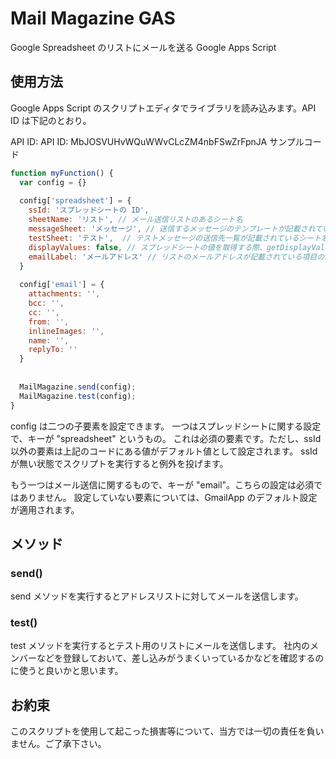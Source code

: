 # Mail Magazine GAS
Google Spreadsheet のリストにメールを送る Google Apps Script

## 使用方法
Google Apps Script のスクリプトエディタでライブラリを読み込みます。API ID は下記のとおり。

API ID: API ID: MbJOSVUHvWQuWWvCLcZM4nbFSwZrFpnJA
サンプルコード

```javascript
function myFunction() {
  var config = {}
  
  config['spreadsheet'] = {
    ssId: 'スプレッドシートの ID',
    sheetName: 'リスト', // メール送信リストのあるシート名
    messageSheet: 'メッセージ', // 送信するメッセージのテンプレートが記載されているシートの名前
    testSheet: 'テスト',  // テストメッセージの送信先一覧が記載されているシート名
    displayValues: false, // スプレッドシートの値を取得する際、getDisplayValues() を使う場合は true にする
    emailLabel: 'メールアドレス' // リストのメールアドレスが記載されている項目の名前
  }
  
  config['email'] = {
    attachments: '',
    bcc: '',
    cc: '',
    from: '',
    inlineImages: '',
    name: '',
    replyTo: ''
  }
  
  
  MailMagazine.send(config);
  MailMagazine.test(config);
}
```
config は二つの子要素を設定できます。
一つはスプレッドシートに関する設定で、キーが "spreadsheet" というもの。
これは必須の要素です。ただし、ssId 以外の要素は上記のコードにある値がデフォルト値として設定されます。
ssId が無い状態でスクリプトを実行すると例外を投げます。

もう一つはメール送信に関するもので、キーが "email"。こちらの設定は必須ではありません。
設定していない要素については、GmailApp のデフォルト設定が適用されます。

## メソッド

### send()
send メソッドを実行するとアドレスリストに対してメールを送信します。
### test()

test メソッドを実行するとテスト用のリストにメールを送信します。
社内のメンバーなどを登録しておいて、差し込みがうまくいっているかなどを確認するのに使うと良いかと思います。

## お約束
このスクリプトを使用して起こった損害等について、当方では一切の責任を負いません。ご了承下さい。
